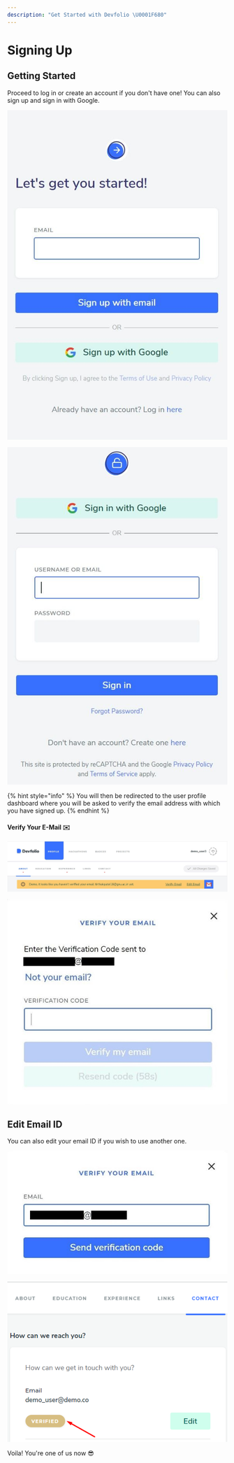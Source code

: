 ```yaml
---
description: "Get Started with Devfolio \U0001F680"
---
```


# Signing Up

## Getting Started

Proceed to log in or create an account if you don't have one! You can also sign up and sign in with Google.

![Sign up form](../../.gitbook/assets/image%20%2895%29.png)

![Sign in form](../../.gitbook/assets/image%20%2882%29.png)

{% hint style="info" %}
You will then be redirected to the user profile dashboard where you will be asked to verify the email address with which you have signed up.
{% endhint %}

#### Verify Your E-Mail ✉️

![Click on &quot;Verify Email&quot; to receive a Verification Code to confirm your email or &quot;Edit Email&quot; to change it. Following pop-ups will appear accordingly.](../../.gitbook/assets/image%20%28107%29.png)

![Pop-up: Enter the Verification code received in your email](../../.gitbook/assets/image%20%2898%29.png)

## Edit Email ID

You can also edit your email ID if you wish to use another one.

![](../../.gitbook/assets/image%20%2899%29.png)

![](../../.gitbook/assets/image%20%28102%29.png)

Voila! You're one of us now 😎

